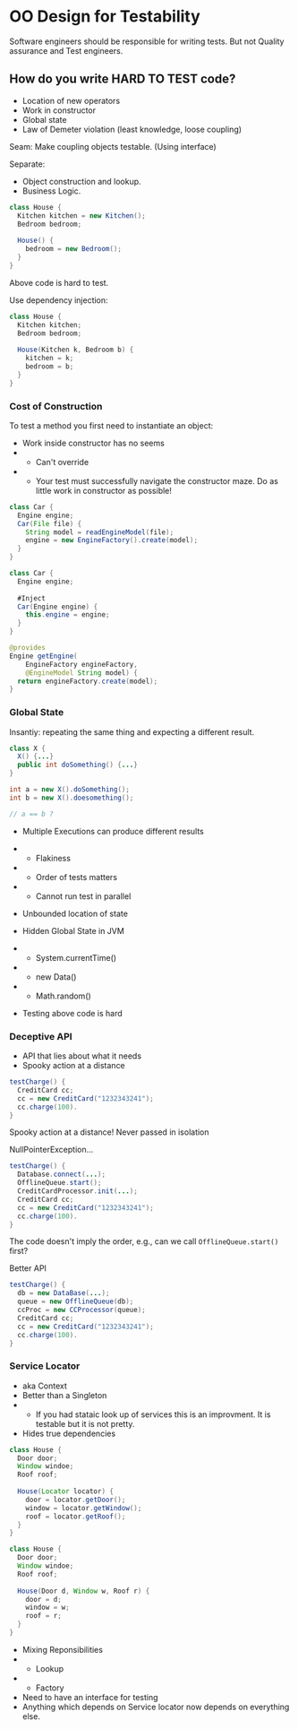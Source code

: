 # OO Design for Testability

Software engineers should be responsible for writing tests. But not Quality assurance and Test engineers.

## How do you write HARD TO TEST code?

- Location of new operators
- Work in constructor
- Global state
- Law of Demeter violation (least knowledge, loose coupling)

Seam: Make coupling objects testable. (Using interface)

Separate:
- Object construction and lookup.
- Business Logic.

```java
class House {
  Kitchen kitchen = new Kitchen();
  Bedroom bedroom;
  
  House() {
    bedroom = new Bedroom();
  }
}
```
Above code is hard to test. 

Use dependency injection:

```java
class House {
  Kitchen kitchen;
  Bedroom bedroom;
  
  House(Kitchen k, Bedroom b) {
    kitchen = k;
    bedroom = b;
  }
}
```

### Cost of Construction

To test a method you first need to instantiate an object:
- Work inside constructor has no seems
- - Can't override
- - Your test must successfully navigate the constructor maze.
Do as little work in constructor as possible!

```java
class Car {
  Engine engine;
  Car(File file) {
    String model = readEngineModel(file);
    engine = new EngineFactory().create(model);
  }
}
```
```java
class Car {
  Engine engine;
  
  #Inject
  Car(Engine engine) {
    this.engine = engine;
  }
}

@provides
Engine getEngine(
    EngineFactory engineFactory,
    @EngineModel String model) {
  return engineFactory.create(model);
}
```

### Global State

Insantiy: repeating the same thing and expecting a different result.

```java
class X {
  X() {...}
  public int doSomething() {...}
}

int a = new X().doSomething();
int b = new X().doesomething();

// a == b ?
```

- Multiple Executions can produce different results
- - Flakiness
- - Order of tests matters
- - Cannot run test in parallel
- Unbounded location of state

- Hidden Global State in JVM
- - System.currentTime()
- - new Data()
- - Math.random()
- Testing above code is hard

### Deceptive API

- API that lies about what it needs
- Spooky action at a distance

```java
testCharge() {
  CreditCard cc;
  cc = new CreditCard("1232343241");
  cc.charge(100).
}
```

Spooky action at a distance! Never passed in isolation

NullPointerException...

```java
testCharge() {
  Database.connect(...);
  OfflineQueue.start();
  CreditCardProcessor.init(...);
  CreditCard cc;
  cc = new CreditCard("1232343241");
  cc.charge(100).
}
```

The code doesn't imply the order, e.g., can we call `OfflineQueue.start()` first?

Better API
```java
testCharge() {
  db = new DataBase(...);
  queue = new OfflineQueue(db);
  ccProc = new CCProcessor(queue);
  CreditCard cc;
  cc = new CreditCard("1232343241");
  cc.charge(100).
}
```

### Service Locator

- aka Context
- Better than a Singleton
- - If you had stataic look up of services this is an improvment. It is testable but it is not pretty.
- Hides true dependencies

```java
class House {
  Door door;
  Window windoe;
  Roof roof;
  
  House(Locator locator) {
    door = locator.getDoor();
    window = locator.getWindow();
    roof = locator.getRoof();
  }
}
```

```java
class House {
  Door door;
  Window windoe;
  Roof roof;
  
  House(Door d, Window w, Roof r) {
    door = d;
    window = w;
    roof = r;
  }
}
```

- Mixing Reponsibilities
- - Lookup
- - Factory
- Need to have an interface for testing
- Anything which depends on Service locator now depends on everything else.
